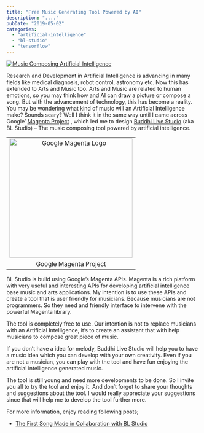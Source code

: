 ```yaml
---
title: "Free Music Generating Tool Powered by AI"
description: "...."
pubDate: "2019-05-02"
categories: 
  - "artificial-intelligence"
  - "bl-studio"
  - "tensorflow"
---
```


[![Music Composing Artificial Intelligence](/images/567204-can-artificial-intelligence-be-truly-creative.jpg "Music Composing Artificial Intelligence")](https://3.bp.blogspot.com/-oULNtHPOJsw/XMrSa8zuRVI/AAAAAAAAIzQ/uTwx98evLqwU3_QEYJRBsC6I_twilK3iACLcBGAs/s1600/567204-can-artificial-intelligence-be-truly-creative.jpg)

  

Research and Development in Artificial Intelligence is advancing in many fields like medical diagnosis, robot control, astronomy etc. Now this has extended to Arts and Music too. Arts and Music are related to human emotions, so you may think how and AI can draw a picture or compose a song. But with the advancement of technology, this has become a reality. You may be wondering what kind of music will an Artificial Intelligence make? Sounds scary? Well I think it in the same way until I came across Google’ [Magenta Project](https://magenta.tensorflow.org/blog/2016/06/01/welcome-to-magenta/) , which led me to design [Buddhi Live Studio](https://studio.buddhilive.com/) (aka BL Studio) – The music composing tool powered by artificial intelligence.

  

<table align="center" cellpadding="0" cellspacing="0" style="margin-left: auto; margin-right: auto; text-align: center;"><tbody><tr><td style="text-align: center;"><a href="https://3.bp.blogspot.com/-CICSE_FiQWA/XMrS6ilb7oI/AAAAAAAAIzY/EbIQptP_6TAJyDfNZmoyduR_7EydJlNAgCLcBGAs/s1600/1_M8T-G1MPkXGR0OBjZowASw.png" style="margin-left: auto; margin-right: auto;"><img alt="Google Magenta Logo" border="0" data-original-height="496" data-original-width="510" height="311" src="images/1_M8T-G1MPkXGR0OBjZowASw.png" title="" width="320"></a></td></tr><tr><td style="text-align: center;">Google Magenta Project</td></tr></tbody></table>

BL Studio is build using Google’s Magenta APIs. Magenta is a rich platform with very useful and interesting APIs for developing artificial intelligence base music and arts applications. My intention is to use these APIs and create a tool that is user friendly for musicians. Because musicians are not programmers. So they need and friendly interface to intervene with the powerful Magenta library.

  

The tool is completely free to use. Our intention is not to replace musicians with an Artificial Intelligence, it’s to create an assistant that with help musicians to compose great piece of music.

  

If you don’t have a idea for melody, Buddhi Live Studio will help you to have a music idea which you can develop with your own creativity. Even if you are not a musician, you can play with the tool and have fun enjoying the artificial intelligence generated music.

  

The tool is still young and need more developments to be done. So I invite you all to try the tool and enjoy it. And don’t forget to share your thoughts and suggestions about the tool. I would really appreciate your suggestions since that will help me to develop the tool further more.  
  
For more information, enjoy reading following posts;  

- [The First Song Made in Collaboration with BL Studio](https://www.buddhilive.com/2019/04/the-first-song-made-in-collaboration.html)
